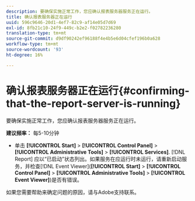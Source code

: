 ```yaml
---
description: 要确保实施正常工作，您应确认报表服务器服务正在运行。
title: 确认报表服务器正在运行
uuid: 596c9646-20d1-4ef7-82c9-af14e05d7d69
exl-id: 8fb21c10-24f9-449c-b2e2-f02782236280
translation-type: tm+mt
source-git-commit: d9df90242ef96188f4e4b5e6d04cfef196b0a628
workflow-type: tm+mt
source-wordcount: '93'
ht-degree: 16%

---
```


# 确认报表服务器正在运行{#confirming-that-the-report-server-is-running}

要确保实施正常工作，您应确认报表服务器服务正在运行。

**建议频率：** 每5-10分钟

* 单击 **[!UICONTROL Start]** > **[!UICONTROL Control Panel]** > **[!UICONTROL Administrative Tools]** > **[!UICONTROL Services]**. [!DNL Report] 应以“已启动”状态列出。如果服务在应运行时未运行，请重新启动服务，并检查[!DNL Event Viewer](**[!UICONTROL Start]** > **[!UICONTROL Control Panel]** > **[!UICONTROL Administrative Tools]** > **[!UICONTROL Event Viewer]**)是否有错误。

如果您需要帮助来确定问题的原因，请与Adobe支持联系。
